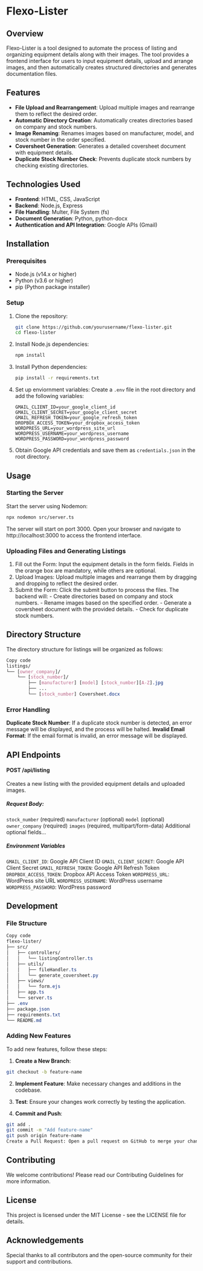 # Flexo-Lister

## Overview

Flexo-Lister is a tool designed to automate the process of listing and organizing equipment details along with their images. The tool provides a frontend interface for users to input equipment details, upload and arrange images, and then automatically creates structured directories and generates documentation files.

## Features

- **File Upload and Rearrangement**: Upload multiple images and rearrange them to reflect the desired order.
- **Automatic Directory Creation**: Automatically creates directories based on company and stock numbers.
- **Image Renaming**: Renames images based on manufacturer, model, and stock number in the order specified.
- **Coversheet Generation**: Generates a detailed coversheet document with equipment details.
- **Duplicate Stock Number Check**: Prevents duplicate stock numbers by checking existing directories.

## Technologies Used

- **Frontend**: HTML, CSS, JavaScript
- **Backend**: Node.js, Express
- **File Handling**: Multer, File System (fs)
- **Document Generation**: Python, python-docx
- **Authentication and API Integration**: Google APIs (Gmail)

## Installation

### Prerequisites

- Node.js (v14.x or higher)
- Python (v3.6 or higher)
- pip (Python package installer)

### Setup

1. Clone the repository:

   ```bash
   git clone https://github.com/yourusername/flexo-lister.git
   cd flexo-lister
   ```
2. Install Node.js dependencies:

    ```bash
    npm install
    ```

3. Install Python dependencies:

    ```bash
    pip install -r requirements.txt
    ```
4. Set up enviornment variables:
Create a `.env` file in the root directory and add the following variables:

    ```.env
    GMAIL_CLIENT_ID=your_google_client_id
    GMAIL_CLIENT_SECRET=your_google_client_secret
    GMAIL_REFRESH_TOKEN=your_google_refresh_token
    DROPBOX_ACCESS_TOKEN=your_dropbox_access_token
    WORDPRESS_URL=your_wordpress_site_url
    WORDPRESS_USERNAME=your_wordpress_username
    WORDPRESS_PASSWORD=your_wordpress_password
    ```

5. Obtain Google API credentials and save them as `credentials.json` in the root directory.


## Usage

### Starting the Server

Start the server using Nodemon:

 ```bash
 npx nodemon src/server.ts
 ```

The server will start on port 3000. Open your browser and navigate to http://localhost:3000 to access the frontend interface.

### Uploading Files and Generating Listings
1. Fill out the Form: Input the equipment details in the form fields. Fields in the orange box are mandatory, while others are optional.
2. Upload Images: Upload multiple images and rearrange them by dragging and dropping to reflect the desired order.
3. Submit the Form: Click the submit button to process the files. The backend will:
        - Create directories based on company and stock numbers.
        - Rename images based on the specified order.
        - Generate a coversheet document with the provided details.
        - Check for duplicate stock numbers.
## Directory Structure
The directory structure for listings will be organized as follows:

```css
Copy code
listings/
└── [owner_company]/
    └── [stock_number]/
        ├── [manufacturer] [model] [stock_number][A-Z].jpg
        ├── ...
        └── [stock_number] Coversheet.docx
```

### Error Handling
**Duplicate Stock Number**: If a duplicate stock number is detected, an error message will be displayed, and the process will be halted.
**Invalid Email Format**: If the email format is invalid, an error message will be displayed.


## API Endpoints
#### POST /api/listing
Creates a new listing with the provided equipment details and uploaded images.

##### Request Body:
`stock_number` (required)
`manufacturer` (optional)
`model` (optional)
`owner_company` (required)
`images` (required, multipart/form-data)
Additional optional fields...
##### Environment Variables
`GMAIL_CLIENT_ID`: Google API Client ID
`GMAIL_CLIENT_SECRET`: Google API Client Secret
`GMAIL_REFRESH_TOKEN`: Google API Refresh Token
`DROPBOX_ACCESS_TOKEN`: Dropbox API Access Token
`WORDPRESS_URL`: WordPress site URL
`WORDPRESS_USERNAME`: WordPress username
`WORDPRESS_PASSWORD`: WordPress password

## Development
### File Structure
```css
Copy code
flexo-lister/
├── src/
│   ├── controllers/
│   │   └── listingController.ts
│   ├── utils/
│   │   ├── fileHandler.ts
│   │   └── generate_coversheet.py
│   ├── views/
│   │   └── form.ejs
│   ├── app.ts
│   └── server.ts
├── .env
├── package.json
├── requirements.txt
└── README.md
```
### Adding New Features
To add new features, follow these steps:

1. **Create a New Branch**:

```bash
git checkout -b feature-name
```

2. **Implement Feature**: Make necessary changes and additions in the codebase.

3. **Test**: Ensure your changes work correctly by testing the application.

4. **Commit and Push**:

```bash
git add .
git commit -m "Add feature-name"
git push origin feature-name
Create a Pull Request: Open a pull request on GitHub to merge your changes into the main branch.
```

## Contributing
We welcome contributions! Please read our Contributing Guidelines for more information.

## License
This project is licensed under the MIT License - see the LICENSE file for details.

## Acknowledgements
Special thanks to all contributors and the open-source community for their support and contributions.

